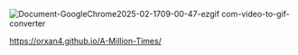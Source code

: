 ![Document-GoogleChrome2025-02-1709-00-47-ezgif com-video-to-gif-converter](https://github.com/user-attachments/assets/9eb68b2e-df16-4074-ba29-6c6a9ab4a595)

https://orxan4.github.io/A-Million-Times/
